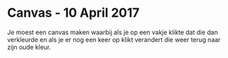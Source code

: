 # Canvas - 10 April 2017

Je moest een canvas maken waarbij als je op een vakje klikte dat die dan verkleurde en als je er nog een keer op klikt verandert 
die weer terug naar zijn oude kleur.
